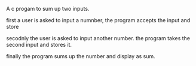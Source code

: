 A c progam to sum up two inputs.

first a user is asked to input a numnber,
the program accepts the input and store

secodnly the user is asked to input another number.
the program takes the second input and stores it.

finally the program sums up the number and display as sum.

